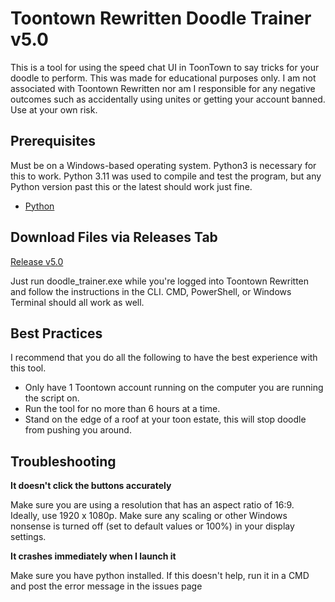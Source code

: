 # Toontown Rewritten Doodle Trainer v5.0

This is a tool for using the speed chat UI in ToonTown to say tricks for your doodle to perform. This was made for educational purposes only. I am not associated with Toontown Rewritten nor am I responsible for any negative outcomes such as accidentally using unites or getting your account banned. Use at your own risk.

## Prerequisites

Must be on a Windows-based operating system. Python3 is necessary for this to work. Python 3.11 was used to compile and test the program, but any Python version past this or the latest should work just fine. 

- [Python](https://www.python.org/downloads/)

## Download Files via Releases Tab

[Release v5.0](https://github.com/mchendrickson/doodleTrainer/releases/tag/v5.0)

Just run doodle_trainer.exe while you're logged into Toontown Rewritten and follow the instructions in the CLI. CMD, PowerShell, or Windows Terminal should all work as well.

## Best Practices

I recommend that you do all the following to have the best experience with this tool.

- Only have 1 Toontown account running on the computer you are running the script on.
- Run the tool for no more than 6 hours at a time.
- Stand on the edge of a roof at your toon estate, this will stop doodle from pushing you around.

## Troubleshooting

**It doesn't click the buttons accurately**

Make sure you are using a resolution that has an aspect ratio of 16:9. Ideally, use 1920 x 1080p. Make sure any scaling or other Windows nonsense is turned off (set to default values or 100%) in your display settings.

**It crashes immediately when I launch it**

Make sure you have python installed. If this doesn't help, run it in a CMD and post the error message in the issues page
